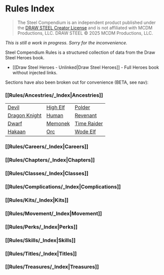 # Rules Index

> The Steel Compendium is an independent product published under the [DRAW STEEL Creator License](https://www.mcdmproductions.com/draw-steel-creator-license) and is not affiliated with MCDM Productions, LLC. DRAW STEEL © 2025 MCDM Productions, LLC.

_This is still a work in progress.  Sorry for the inconvenience._

Steel Compendium Rules is a structured collection of data from the Draw Steel Heroes book.

- [[Draw Steel Heroes - Unlinked|Draw Steel Heroes]] - Full Heroes book without injected links.

Sections have also been broken out for convenience (BETA, see nav):

### [[Rules/Ancestries/_Index|Ancestries]]
                                        
|                                                |                                      |                                            |
|------------------------------------------------|--------------------------------------|--------------------------------------------|
| [Devil](../Ancestries/Devil)                   | [High Elf](../Ancestries/High%20Elf) | [Polder](../Ancestries/Polder)             | 
| [Dragon Knight](../Ancestries/Dragon%20Knight) | [Human](../Ancestries/Human)         | [Revenant](../Ancestries/Revenant)         | 
| [Dwarf](../Ancestries/Dwarf)                   | [Memonek](../Ancestries/Memonek)     | [Time Raider](../Ancestries/Time%20Raider) | 
| [Hakaan](../Ancestries/Hakaan)                 | [Orc](../Ancestries/Orc)             | [Wode Elf](../Ancestries/Wode%20Elf)       | 

### [[Rules/Careers/_Index|Careers]]
### [[Rules/Chapters/_Index|Chapters]]
### [[Rules/Classes/_Index|Classes]]
### [[Rules/Complications/_Index|Complications]]
### [[Rules/Kits/_Index|Kits]]
### [[Rules/Movement/_Index|Movement]]
### [[Rules/Perks/_Index|Perks]]
### [[Rules/Skills/_Index|Skills]]
### [[Rules/Titles/_Index|Titles]]
### [[Rules/Treasures/_Index|Treasures]]

